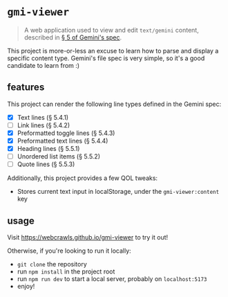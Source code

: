 # `gmi-viewer`

> A web application used to view and edit `text/gemini` content, described
> in [§ 5 of Gemini's spec](https://gemini.circumlunar.space/docs/specification.gmi).

This project is more-or-less an excuse to learn how to parse and display a specific content type. Gemini's file spec is
very simple, so it's a good candidate to learn from :)

## features

This project can render the following line types defined in the Gemini spec:

- [x] Text lines (§ 5.4.1)
- [ ] Link lines (§ 5.4.2)
- [x] Preformatted toggle lines (§ 5.4.3)
- [x] Preformatted text lines (§ 5.4.4)
- [x] Heading lines (§ 5.5.1)
- [ ] Unordered list items (§ 5.5.2)
- [ ] Quote lines (§ 5.5.3)

Additionally, this project provides a few QOL tweaks:

- Stores current text input in localStorage, under the `gmi-viewer:content` key

## usage

Visit https://webcrawls.github.io/gmi-viewer to try it out!

Otherwise, if you're looking to run it locally:

- `git clone` the repository
- run `npm install` in the project root
- run `npm run dev` to start a local server, probably on `localhost:5173`
- enjoy!